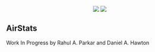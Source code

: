 <p align="center">
<img src="https://api.travis-ci.org/rahulp959/airstats.web.svg">
<img src="https://img.shields.io/github/issues/rahulp959/airstats.web.svg">
</p>

## AirStats

Work In Progress by Rahul A. Parkar and Daniel A. Hawton
